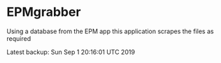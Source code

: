 # EPMgrabber
Using a database from the EPM app this application scrapes the files as required


Latest backup: Sun Sep 1 20:16:01 UTC 2019
